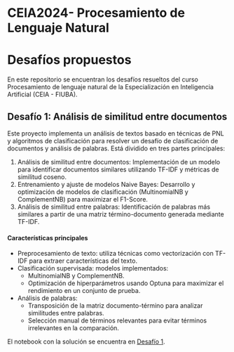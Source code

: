 # CEIA2024- Procesamiento de Lenguaje Natural

# Desafíos propuestos

En este repositorio se encuentran los desafíos resueltos del curso Procesamiento de lenguaje natural de la Especialización en Inteligencia Artificial (CEIA - FIUBA).

## Desafío 1: Análisis de similitud entre documentos

Este proyecto implementa un análisis de textos basado en técnicas de PNL y algoritmos de clasificación para resolver un desafío de clasificación de documentos y análisis de palabras. Está dividido en tres partes principales:

1. Análisis de similitud entre documentos: Implementación de un modelo para identificar documentos similares utilizando TF-IDF y métricas de similitud coseno.
2. Entrenamiento y ajuste de modelos Naive Bayes: Desarrollo y optimización de modelos de clasificación (MultinomialNB y ComplementNB) para maximizar el F1-Score.
3. Análisis de similitud entre palabras: Identificación de palabras más similares a partir de una matriz término-documento generada mediante TF-IDF.

#### Características principales
- Preprocesamiento de texto: utiliza técnicas como vectorización con TF-IDF para extraer características del texto.
- Clasificación supervisada: modelos implementados: 
    - MultinomialNB y ComplementNB.
    - Optimización de hiperparámetros usando Optuna para maximizar el rendimiento en un conjunto de prueba.
- Análisis de palabras:
    - Transposición de la matriz documento-término para analizar similitudes entre palabras.
    - Selección manual de términos relevantes para evitar términos irrelevantes en la comparación.

El notebook con la solución se encuentra en [Desafío 1](https://github.com/dieguearau/CEIA2024-PNL/blob/main/Desaf%C3%ADo%201/Soluci%C3%B3n_Desafio_1.ipynb).


